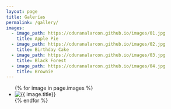 ```yaml
---
layout: page
title: Galerías
permalink: /gallery/
images: 
  - image_path: https://cduranalarcon.github.io/images/01.jpg
    title: Apple Pie
  - image_path: https://cduranalarcon.github.io/images/02.jpg
    title: Birthday Cake
  - image_path: https://cduranalarcon.github.io/images/03.jpg
    title: Black Forest
  - image_path: https://cduranalarcon.github.io/images/04.jpg
    title: Brownie
---
```


<ul class="photo-gallery">
  {% for image in page.images %}
    <li><img src="images/{{ image.image_path }}" alt="{{ image.title}}"/></li>
  {% endfor %}
</ul>
